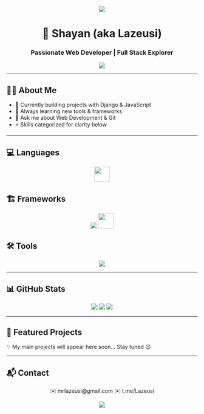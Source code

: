 
<p align="center">
  <img src="https://capsule-render.vercel.app/api?type=waving&color=gradient&height=180&section=header&text=Hi,+I'm+Shayan!&fontSize=40&fontAlignY=35&animation=twinkling&fontColor=fff" />
</p>

<h1 align="center">🚀 Shayan (aka Lazeusi)</h1>
<h3 align="center">Passionate Web Developer | Full Stack Explorer</h3>

<p align="center">
  <img src="https://readme-typing-svg.herokuapp.com/?lines=Coding+with+Passion;Learning+Every+Day;Django+%26+JavaScript;Building+Modern+Websites&center=true&width=500&height=50&color=58A6FF">
</p>

---

## 🧑‍💻 About Me
- 🔭 Currently building projects with Django & JavaScript  
- 🌱 Always learning new tools & frameworks  
- 💬 Ask me about Web Development & Git  
- ⚡ Skills categorized for clarity below

---


## 💻 Languages
<p align="center">
  <img src="https://skillicons.dev/icons?i=python,js,html,css,ts" height="40" />
</p>

## 🏗 Frameworks
<p align="center">
  <img src="https://skillicons.dev/icons?i=django,tailwind" />
  <img src="https://upload.wikimedia.org/wikipedia/commons/8/8c/Aiogram_logo.png" width="40" height="40" />
</p>

## 🛠 Tools
<p align="center">
  <img src="https://skillicons.dev/icons?i=git,github,vscode" />
</p>

---

## 📊 GitHub Stats
<p align="center">
  <img src="https://github-readme-stats.vercel.app/api?username=Lazeusi&show_icons=true&theme=tokyonight" />
  <img src="https://github-readme-streak-stats.herokuapp.com/?user=Lazeusi&theme=tokyonight" />
  <img src="https://github-readme-stats.vercel.app/api/top-langs/?username=Lazeusi&layout=compact&theme=tokyonight" />
</p>

---

## 🚀 Featured Projects
✨ My main projects will appear here soon... Stay tuned 😉

---

## 📬 Contact
<p align="center">
  ✉️ mrlazeusi@gmail.com
  ✉️ t.me/Lazeusi
</p>


<p align="center">
  <img src="https://capsule-render.vercel.app/api?type=waving&color=gradient&height=100&section=footer"/>
</p>
